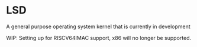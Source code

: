 # LSD
A general purpose operating system kernel that is currently in development

WIP: Setting up for RISCV64IMAC support, x86 will no longer be supported.

